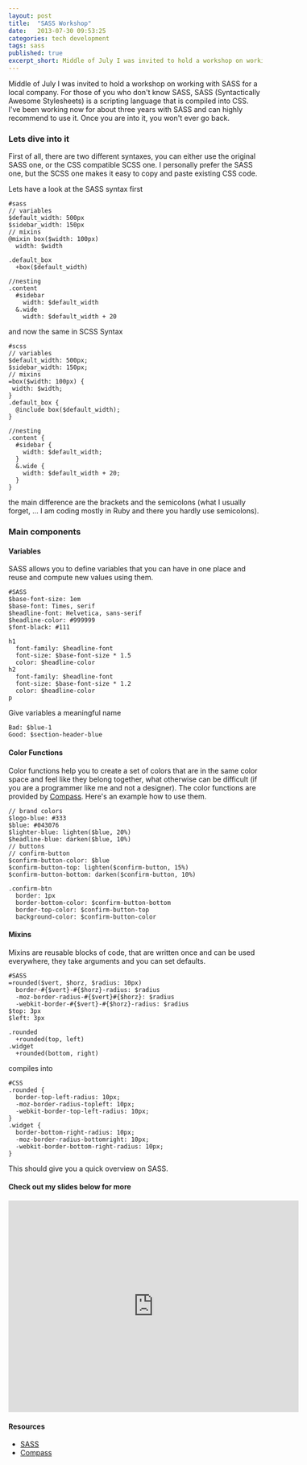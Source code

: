 ```yaml
---
layout: post
title:  "SASS Workshop"
date:   2013-07-30 09:53:25
categories: tech development
tags: sass
published: true
excerpt_short: Middle of July I was invited to hold a workshop on working with SASS for a local company.
---
```


Middle of July I was invited to hold a workshop on working with SASS for a local company. For those of you who don't
know SASS, SASS (Syntactically Awesome Stylesheets) is a scripting language that is compiled into CSS. I've been working now for
about three years with SASS and can highly recommend to use it. Once you are into it, you won't
ever go back.

### Lets dive into it

First of all, there are two different syntaxes, you can either use the original SASS one, or the CSS compatible
SCSS one. I personally prefer the SASS one, but the SCSS one makes it easy to copy and paste existing CSS code.

Lets have a look at the SASS syntax first

    #sass
    // variables
    $default_width: 500px
    $sidebar_width: 150px
    // mixins
    @mixin box($width: 100px)
      width: $width

    .default_box
      +box($default_width)

    //nesting
    .content
      #sidebar
        width: $default_width
      &.wide
        width: $default_width + 20

and now the same in SCSS Syntax

    #scss
    // variables
    $default_width: 500px;
    $sidebar_width: 150px;
    // mixins
    =box($width: 100px) {
     width: $width;
    }
    .default_box {
      @include box($default_width);
    }

    //nesting
    .content {
      #sidebar {
        width: $default_width;
      }
      &.wide {
        width: $default_width + 20;
      }
    }

the main difference are the brackets and the semicolons (what I usually forget, ... I am coding mostly in Ruby and there you hardly use semicolons).

### Main components

#### Variables

SASS allows you to define variables that you can have in one place and reuse and compute new values using them.

    #SASS
    $base-font-size: 1em
    $base-font: Times, serif
    $headline-font: Helvetica, sans-serif
    $headline-color: #999999
    $font-black: #111

    h1
      font-family: $headline-font
      font-size: $base-font-size * 1.5
      color: $headline-color
    h2
      font-family: $headline-font
      font-size: $base-font-size * 1.2
      color: $headline-color
    p

Give variables a meaningful name

    Bad: $blue-1
    Good: $section-header-blue

#### Color Functions

Color functions help you to create a set of colors that are in the same color space and feel like they belong together,
what otherwise can be difficult (if you are a programmer like me and not a designer). The color functions are provided by
[Compass](http://compass-style.org/). Here's an example how to use them.

    // brand colors
    $logo-blue: #333
    $blue: #043076
    $lighter-blue: lighten($blue, 20%)
    $headline-blue: darken($blue, 10%)
    // buttons
    // confirm-button
    $confirm-button-color: $blue
    $confirm-button-top: lighten($confirm-button, 15%)
    $confirm-button-bottom: darken($confirm-button, 10%)

    .confirm-btn
      border: 1px
      border-bottom-color: $confirm-button-bottom
      border-top-color: $confirm-button-top
      background-color: $confirm-button-color


#### Mixins

Mixins are reusable blocks of code, that are written once and can be used everywhere, they take arguments and you can
set defaults.

    #SASS
    =rounded($vert, $horz, $radius: 10px)
      border-#{$vert}-#{$horz}-radius: $radius
      -moz-border-radius-#{$vert}#{$horz}: $radius
      -webkit-border-#{$vert}-#{$horz}-radius: $radius
    $top: 3px
    $left: 3px

    .rounded
      +rounded(top, left)
    .widget
      +rounded(bottom, right)

compiles into

    #CSS
    .rounded {
      border-top-left-radius: 10px;
      -moz-border-radius-topleft: 10px;
      -webkit-border-top-left-radius: 10px;
    }
    .widget {
      border-bottom-right-radius: 10px;
      -moz-border-radius-bottomright: 10px;
      -webkit-border-bottom-right-radius: 10px;
    }


This should give you a quick overview on SASS.

#### Check out my slides below for more

<iframe src="http://slid.es/christophvedanova/sass-compass-sprites/embed" width="576" height="420" scrolling="no" frameborder="0" webkitallowfullscreen="true" mozallowfullscreen="true" allowfullscreen="true"> </iframe>

#### Resources

* [SASS](http://sass-lang.com/)
* [Compass](http://compass-style.org/)

